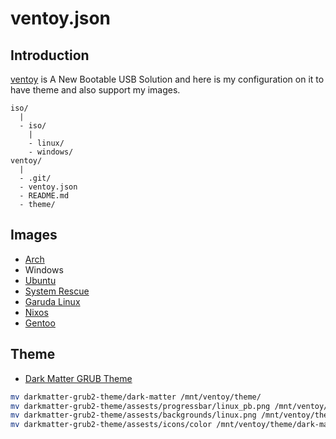 # ventoy.json

## Introduction

[ventoy](https://www.ventoy.net/en/index.html) is A New Bootable USB Solution and here is my configuration on it to have theme and also support my images.

```
iso/
  |
  - iso/
    |
    - linux/
    - windows/
ventoy/
  |
  - .git/
  - ventoy.json
  - README.md
  - theme/
```

## Images

- [Arch](https://archlinux.org/)
- Windows
- [Ubuntu](https://ubuntu.com/)
- [System Rescue](https://www.system-rescue.org/)
- [Garuda Linux](https://garudalinux.org/index.html)
- [Nixos](https://nixos.org/)
- [Gentoo](https://www.gentoo.org/)

## Theme

- [Dark Matter GRUB Theme](https://github.com/VandalByte/darkmatter-grub2-theme)

```sh
mv darkmatter-grub2-theme/dark-matter /mnt/ventoy/theme/
mv darkmatter-grub2-theme/assests/progressbar/linux_pb.png /mnt/ventoy/theme/dark-matter/progress_highlight_c.png
mv darkmatter-grub2-theme/assests/backgrounds/linux.png /mnt/ventoy/theme/dark-matter/background.png
mv darkmatter-grub2-theme/assests/icons/color /mnt/ventoy/theme/dark-matter/icons
```
